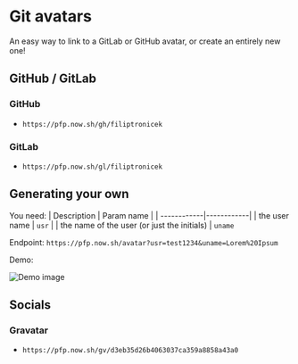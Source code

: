 # Git avatars

An easy way to link to a GitLab or GitHub avatar, or create an entirely new one!

## GitHub / GitLab

### GitHub

- `https://pfp.now.sh/gh/filiptronicek`

### GitLab

- `https://pfp.now.sh/gl/filiptronicek`

## Generating your own

You need: | Description | Param name |
| ------------|------------| 
| the user name | `usr` | 
| the name of the user (or just the initials) | `uname`

Endpoint: `https://pfp.now.sh/avatar?usr=test1234&uname=Lorem%20Ipsum`

Demo:

![Demo image](https://pfp.now.sh/avatar?usr=test1234&uname=Lorem%20Ipsum)

## Socials

### Gravatar

- `https://pfp.now.sh/gv/d3eb35d26b4063037ca359a8858a43a0`
